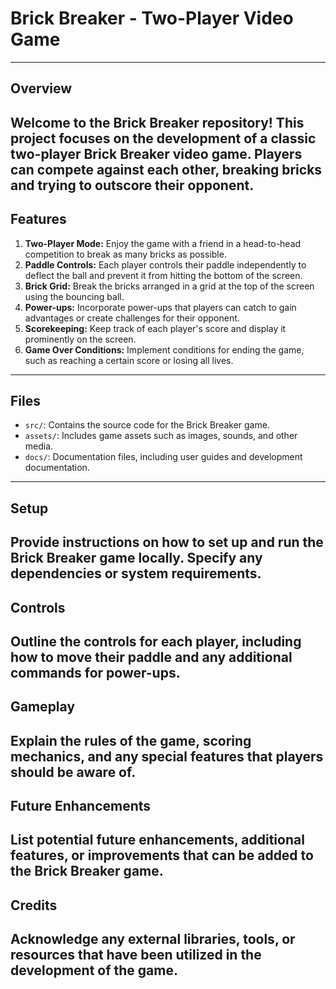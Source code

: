 # Brick Breaker - Two-Player Video Game
---
## Overview
Welcome to the Brick Breaker repository! This project focuses on the development of a classic two-player Brick Breaker video game. Players can compete against each other, breaking bricks and trying to outscore their opponent.
---
## Features
1. **Two-Player Mode:** Enjoy the game with a friend in a head-to-head competition to break as many bricks as possible.
2. **Paddle Controls:** Each player controls their paddle independently to deflect the ball and prevent it from hitting the bottom of the screen.
3. **Brick Grid:** Break the bricks arranged in a grid at the top of the screen using the bouncing ball.
4. **Power-ups:** Incorporate power-ups that players can catch to gain advantages or create challenges for their opponent.
5. **Scorekeeping:** Keep track of each player's score and display it prominently on the screen.
6. **Game Over Conditions:** Implement conditions for ending the game, such as reaching a certain score or losing all lives.
---
## Files
- `src/`: Contains the source code for the Brick Breaker game.
- `assets/`: Includes game assets such as images, sounds, and other media.
- `docs/`: Documentation files, including user guides and development documentation.
---
## Setup
Provide instructions on how to set up and run the Brick Breaker game locally. Specify any dependencies or system requirements.
---
## Controls
Outline the controls for each player, including how to move their paddle and any additional commands for power-ups.
---
## Gameplay
Explain the rules of the game, scoring mechanics, and any special features that players should be aware of.
---
## Future Enhancements
List potential future enhancements, additional features, or improvements that can be added to the Brick Breaker game.
---
## Credits
Acknowledge any external libraries, tools, or resources that have been utilized in the development of the game.
---
